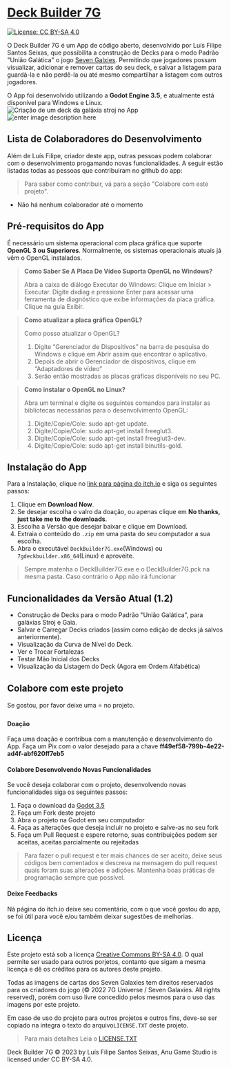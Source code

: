 
# [Deck Builder 7G](https://github.com/lfmaster780/DeckBuilder7G)

[![License: CC BY-SA 4.0](https://licensebuttons.net/l/by-sa/4.0/80x15.png)](https://creativecommons.org/licenses/by-sa/4.0/)

O Deck Builder 7G é um App de código aberto, desenvolvido por Luís Filipe Santos Seixas, que possibilita a construção de Decks para o modo Padrão "União Galática" o jogo [Seven Galxies](https://loja.7guniverse.com/pagina/sobre-o-jogo.html). Permitindo que jogadores possam visualizar, adicionar e remover cartas do seu deck, e salvar a listagem para guardá-la e não perdê-la ou até mesmo compartilhar a listagem com outros jogadores.

O App foi desenvolvido utilizando a **Godot Engine 3.5**, e atualmente está disponível para Windows e Linux.
![Criação de um deck da galáxia stroj no App](https://img.itch.zone/aW1hZ2UvMjA0MjgyMi8xMjAxNTkxMi5wbmc=/347x500/XQAxOh.png)      ![enter image description here](https://img.itch.zone/aW1hZ2UvMjA0MjgyMi8xMjAxNTkxNS5wbmc=/347x500/Qr/M+U.png)

## Lista de Colaboradores do Desenvolvimento
Além de Luís Filipe, criador deste app, outras pessoas podem colaborar com o desenvolvimento progamando novas funcionalidades. A seguir estão listadas todas as pessoas que contribuiram no github do app:
> Para saber como contribuir, vá para a seção "Colabore com este projeto".
 - Não há nenhum colaborador até o momento

## Pré-requisitos do App

É necessário um sistema operacional com placa gráfica que suporte **OpenGL 3 ou Superiores**.
Normalmente, os sistemas operacionais atuais já vêm o OpenGL instalados.

> **Como Saber Se A Placa De Vídeo Suporta OpenGL no Windows?**
>
>Abra a caixa de diálogo Executar do Windows: Clique em Iniciar > Executar. Digite dxdiag e pressione Enter para acessar uma ferramenta de diagnóstico que exibe informações da placa gráfica. Clique na guia Exibir.

> **Como atualizar a placa gráfica OpenGL?**
>
>Como posso atualizar o OpenGL?
>
>1.  Digite “Gerenciador de Dispositivos” na barra de pesquisa do Windows e clique em Abrir assim que
>encontrar o aplicativo.
>2.  Depois de abrir o Gerenciador de dispositivos, clique em “Adaptadores de vídeo”
>3.  Serão então mostradas as placas gráficas disponíveis no seu PC.

>**Como instalar o OpenGL no Linux?**
>
>Abra um terminal e digite os seguintes comandos para instalar as bibliotecas necessárias para o desenvolvimento OpenGL:
>1.  Digite/Copie/Cole: sudo apt-get update.
>2.  Digite/Copie/Cole: sudo apt-get install freeglut3.
>3.  Digite/Copie/Cole: sudo apt-get install freeglut3-dev.
>4.  Digite/Copie/Cole: sudo apt-get install binutils-gold.

## Instalação do App

Para a Instalação, clique no [link para página do itch.io](https://anugamestudio.itch.io/7g-deck-builder) e siga os seguintes passos:

 1. Clique em **Download Now**.
 2. Se desejar escolha o valro da doação, ou apenas clique em **No thanks, just take me to the downloads**.
 3. Escolha a Versão que desejar baixar e clique em Download.
 4. Extraia o conteúdo do `.zip` em uma pasta do seu computador a sua escolha.
 5. Abra o executável `DeckBuilder7G.exe`(Windows) ou `7gdeckbuilder.x86_64`(Linux) e aproveite.

> Sempre matenha o DeckBuilder7G.exe e o DeckBuilder7G.pck na mesma pasta. Caso contrário o App não irá funcionar

## Funcionalidades da Versão Atual (1.2)

 - Construção de Decks para o modo Padrão "União Galática", para galáxias Stroj e Gaia.
 - Salvar e Carregar Decks criados (assim como edição de decks já salvos anteriormente).
 - Visualização da Curva de Nível do Deck.
 - Ver e Trocar Fortalezas
 - Testar Mão Inicial dos Decks
 - Visualização da Listagem do Deck (Agora em Ordem Alfabética)

## Colabore com este projeto
Se gostou, por favor deixe uma ⭐ no projeto.
#### Doação
Faça uma doação e contribua com a manutenção e desenvolvimento do App.
Faça um Pix com o valor desejado para a chave **ff49ef58-799b-4e22-ad4f-abf620ff7eb5**
#### Colabore Desenvolvendo Novas Funcionalidades
Se você deseja colaborar com o projeto, desenvolvendo novas funcionalidades siga os seguintes passos:

 1. Faça o download da [Godot 3.5](https://godotengine.org/download/3.x/windows/)
 2. Faça um Fork deste projeto
 3. Abra o projeto na Godot em seu computador
 4. Faça as alterações que deseja incluir no projeto e salve-as no seu fork
 5. Faça um Pull Request e espere retorno, suas contribuições podem ser aceitas, aceitas parcialmente ou rejeitadas
 > Para fazer o pull request e ter mais chances de ser aceito, deixe seus códigos bem comentados e descreva na mensagem do pull request quais foram suas alterações e adições. Mantenha boas práticas de programação sempre que possível.


#### Deixe Feedbacks
Ná página do itch.io deixe seu comentário, com o que você gostou do app, se foi útil para você e/ou também deixar sugestões de melhorias.

## Licença
Este projeto está sob a licença [Creative Commons BY-SA 4.0](http://creativecommons.org/licenses/by-sa/4.0/). O qual permite ser usado para outros porjetos, contanto que sigam a mesma licença e dê os créditos para os autores deste projeto.

Todas as imagens de cartas dos Seven Galaxies tem direitos reservados para os criadores do jogo (© 2022 7G Universe / Seven Galaxies. All rights reserved), porém com uso livre concedido pelos mesmos para o uso das imagens por este projeto.

Em caso de uso do projeto para outros projetos e outros fins, deve-se ser copiado na integra o texto do arquivo`LICENSE.TXT` deste projeto.

>Para mais detalhes
>Leia o [LICENSE.TXT](https://github.com/lfmaster780/DeckBuilder7G/blob/main/LICENSE.txt)

Deck Builder 7G © 2023 by Luís Filipe Santos Seixas, Anu Game Studio is licensed under CC BY-SA 4.0.
